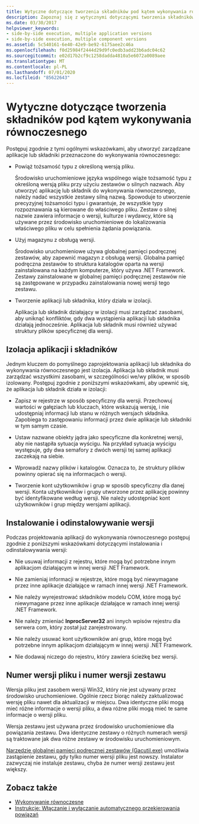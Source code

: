 ```yaml
---
title: Wytyczne dotyczące tworzenia składników pod kątem wykonywania równoczesnego
description: Zapoznaj się z wytycznymi dotyczącymi tworzenia składników do wykonywania równoczesnego. Na przykład Powiąż tożsamość typu z określoną wersją pliku lub Użyj magazynu z obsługą wersji.
ms.date: 03/30/2017
helpviewer_keywords:
- side-by-side execution, multiple application versions
- side-by-side execution, multiple component versions
ms.assetid: 5c540161-6e40-42e9-be92-6175aee2c46a
ms.openlocfilehash: f0d25984f2444d29d9fc0edb3add23b6adc04c62
ms.sourcegitcommit: e02d17b2cf9c1258dadda4810a5e6072a0089aee
ms.translationtype: MT
ms.contentlocale: pl-PL
ms.lasthandoff: 07/01/2020
ms.locfileid: "85622643"
---
```

# <a name="guidelines-for-creating-components-for-side-by-side-execution"></a>Wytyczne dotyczące tworzenia składników pod kątem wykonywania równoczesnego
Postępuj zgodnie z tymi ogólnymi wskazówkami, aby utworzyć zarządzane aplikacje lub składniki przeznaczone do wykonywania równoczesnego:  
  
- Powiąż tożsamość typu z określoną wersją pliku.  
  
     Środowisko uruchomieniowe języka wspólnego wiąże tożsamość typu z określoną wersją pliku przy użyciu zestawów o silnych nazwach. Aby utworzyć aplikację lub składnik do wykonywania równoczesnego, należy nadać wszystkie zestawy silną nazwą. Spowoduje to utworzenie precyzyjnej tożsamości typu i gwarantuje, że wszystkie typy rozpoznawania są kierowane do właściwego pliku. Zestaw o silnej nazwie zawiera informacje o wersji, kulturze i wydawcy, które są używane przez środowisko uruchomieniowe do lokalizowania właściwego pliku w celu spełnienia żądania powiązania.  
  
- Użyj magazynu z obsługą wersji.  
  
     Środowisko uruchomieniowe używa globalnej pamięci podręcznej zestawów, aby zapewnić magazyn z obsługą wersji. Globalna pamięć podręczna zestawów to struktura katalogów oparta na wersji zainstalowana na każdym komputerze, który używa .NET Framework. Zestawy zainstalowane w globalnej pamięci podręcznej zestawów nie są zastępowane w przypadku zainstalowania nowej wersji tego zestawu.  
  
- Tworzenie aplikacji lub składnika, który działa w izolacji.  
  
     Aplikacja lub składnik działający w izolacji musi zarządzać zasobami, aby uniknąć konfliktów, gdy dwa wystąpienia aplikacji lub składnika działają jednocześnie. Aplikacja lub składnik musi również używać struktury plików specyficznej dla wersji.  
  
## <a name="application-and-component-isolation"></a>Izolacja aplikacji i składników  
 Jednym kluczem do pomyślnego zaprojektowania aplikacji lub składnika do wykonywania równoczesnego jest izolacja. Aplikacja lub składnik musi zarządzać wszystkimi zasobami, w szczególności we/wy plików, w sposób izolowany. Postępuj zgodnie z poniższymi wskazówkami, aby upewnić się, że aplikacja lub składnik działa w izolacji:  
  
- Zapisz w rejestrze w sposób specyficzny dla wersji. Przechowuj wartości w gałęziach lub kluczach, które wskazują wersję, i nie udostępniaj informacji lub stanu w różnych wersjach składnika. Zapobiega to zastępowaniu informacji przez dwie aplikacje lub składniki w tym samym czasie.  
  
- Ustaw nazwane obiekty jądra jako specyficzne dla konkretnej wersji, aby nie nastąpiła sytuacja wyścigu. Na przykład sytuacja wyścigu występuje, gdy dwa semafory z dwóch wersji tej samej aplikacji zaczekają na siebie.  
  
- Wprowadź nazwy plików i katalogów. Oznacza to, że struktury plików powinny opierać się na informacjach o wersji.  
  
- Tworzenie kont użytkowników i grup w sposób specyficzny dla danej wersji. Konta użytkowników i grupy utworzone przez aplikację powinny być identyfikowane według wersji. Nie należy udostępniać kont użytkowników i grup między wersjami aplikacji.  
  
## <a name="installing-and-uninstalling-versions"></a>Instalowanie i odinstalowywanie wersji  
 Podczas projektowania aplikacji do wykonywania równoczesnego postępuj zgodnie z poniższymi wskazówkami dotyczącymi instalowania i odinstalowywania wersji:  
  
- Nie usuwaj informacji z rejestru, które mogą być potrzebne innym aplikacjom działającym w innej wersji .NET Framework.  
  
- Nie zamieniaj informacji w rejestrze, które mogą być niewymagane przez inne aplikacje działające w ramach innej wersji .NET Framework.  
  
- Nie należy wyrejestrować składników modelu COM, które mogą być niewymagane przez inne aplikacje działające w ramach innej wersji .NET Framework.  
  
- Nie należy zmieniać **InprocServer32** ani innych wpisów rejestru dla serwera com, który został już zarejestrowany.  
  
- Nie należy usuwać kont użytkowników ani grup, które mogą być potrzebne innym aplikacjom działającym w innej wersji .NET Framework.  
  
- Nie dodawaj niczego do rejestru, który zawiera ścieżkę bez wersji.  
  
## <a name="file-version-number-and-assembly-version-number"></a>Numer wersji pliku i numer wersji zestawu  
 Wersja pliku jest zasobem wersji Win32, który nie jest używany przez środowisko uruchomieniowe. Ogólnie rzecz biorąc należy zaktualizować wersję pliku nawet dla aktualizacji w miejscu. Dwa identyczne pliki mogą mieć różne informacje o wersji pliku, a dwa różne pliki mogą mieć te same informacje o wersji pliku.  
  
 Wersja zestawu jest używana przez środowisko uruchomieniowe dla powiązania zestawu. Dwa identyczne zestawy o różnych numerach wersji są traktowane jak dwa różne zestawy w środowisku uruchomieniowym.  
  
 [Narzędzie globalnej pamięci podręcznej zestawów (Gacutil.exe)](../tools/gacutil-exe-gac-tool.md) umożliwia zastąpienie zestawu, gdy tylko numer wersji pliku jest nowszy. Instalator zazwyczaj nie instaluje zestawu, chyba że numer wersji zestawu jest większy.  
  
## <a name="see-also"></a>Zobacz także

- [Wykonywanie równoczesne](side-by-side-execution.md)
- [Instrukcje: Włączanie i wyłączanie automatycznego przekierowania powiązań](../configure-apps/how-to-enable-and-disable-automatic-binding-redirection.md)
